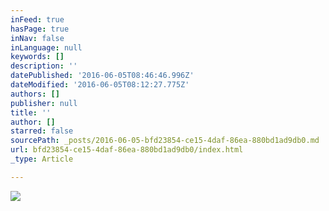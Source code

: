 ```yaml
---
inFeed: true
hasPage: true
inNav: false
inLanguage: null
keywords: []
description: ''
datePublished: '2016-06-05T08:46:46.996Z'
dateModified: '2016-06-05T08:12:27.775Z'
authors: []
publisher: null
title: ''
author: []
starred: false
sourcePath: _posts/2016-06-05-bfd23854-ce15-4daf-86ea-880bd1ad9db0.md
url: bfd23854-ce15-4daf-86ea-880bd1ad9db0/index.html
_type: Article

---
```

![](https://the-grid-user-content.s3-us-west-2.amazonaws.com/08516221-64fe-4816-a45c-e3b2e99b9393.jpg)